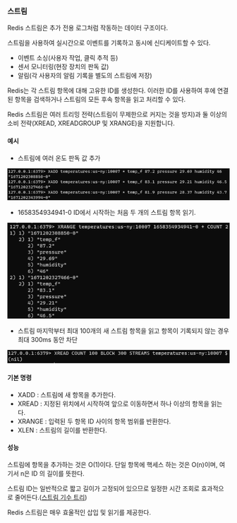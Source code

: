 ### 스트림

Redis 스트림은 추가 전용 로그처럼 작동하는 데이터 구조이다.

스트림을 사용하여 실시간으로 이벤트를 기록하고 동시에 신디케이트할 수 있다.

- 이벤트 소싱(사용자 작업, 클릭 추적 등)
- 센서 모니터링(현장 장치의 판독 값)
- 알림(각 사용자의 알림 기록을 별도의 스트림에 저장)

Redis는 각 스트림 항목에 대해 고유한 ID를 생성한다. 이러한 ID를 사용하여 후에 연결된 항목을 검색하거나 스트림의 모든 후속 항목을 읽고 처리할 수 있다.

Redis 스트림은 여러 트리밍 전략(스트림이 무제한으로 커지는 것을 방지)과 둘 이상의 소비 전략(XREAD, XREADGROUP 및 XRANGE)을 지원합니다.

#### 예시
- 스트림에 여러 온도 판독 값 추가

![img_32.png](img_32.png)

- 1658354934941-0 ID에서 시작하는 처음 두 개의 스트림 항목 읽기.

![img_33.png](img_33.png)

- 스트림 마지막부터 최대 100개의 새 스트림 항목을 읽고 항목이 기록되지 않는 경우 최대 300ms 동안 차단

![img_34.png](img_34.png)

#### 기본 명령
- XADD : 스트림에 새 항목을 추가한다.
- XREAD : 지정된 위치에서 시작하여 앞으로 이동하면서 하나 이상의 항목을 읽는다.
- XRANGE : 입력된 두 항목 ID 사이의 항목 범위를 반환한다.
- XLEN : 스트림의 길이를 반환한다.

#### 성능
스트림에 항목을 추가하는 것은 O(1)이다. 단일 항목에 핵세스 하는 것은 O(n)이며, 여기서 n은 ID 의 길이를 뜻한다.

스트림 ID는 일반적으로 짧고 길이가 고정되어 있으므로 일정한 시간 조회로 효과적으로 줄어든다.([스트림 기수 트리](https://en.wikipedia.org/wiki/Radix_tree))

Redis 스트림은 매우 효울적인 삽입 및 읽기를 제공한다.